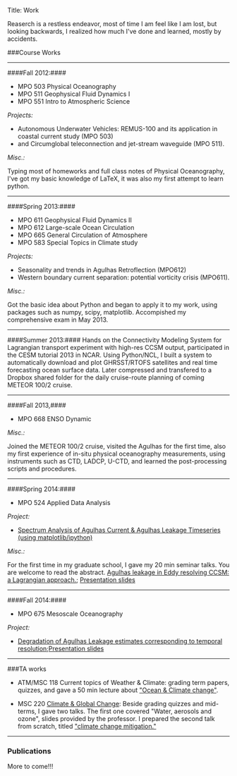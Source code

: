 Title: Work

Reaserch is a restless endeavor, most of time I am feel like I am lost, but looking backwards, I realized how much I've done and learned, mostly by accidents. 

###Course Works

---------------------------
####Fall 2012:####
 * MPO 503 Physical Oceanography 
 * MPO 511 Geophysical Fluid Dynamics I 
 * MPO 551 Intro to Atmospheric Science
 
*Projects:*

* Autonomous Underwater Vehicles: REMUS-100 and its application in coastal current study (MPO 503)
* and Circumglobal teleconnection and jet-stream waveguide (MPO 511).

*Misc.:*

Typing most of homeworks and full class notes of Physical Oceanography, I've got my basic knowledge of LaTeX, it was also my first attempt to learn python. 

---------------------------

####Spring 2013:####
* MPO 611 Geophysical Fluid Dynamics II 
* MPO 612 Large-scale Ocean Circulation 
* MPO 665 General Circulation of Atmosphere 
* MPO 583 Special Topics in Climate study 
 
*Projects:* 

* Seasonality and trends in Agulhas Retroflection (MPO612)
* Western boundary current separation: potential vorticity crisis (MPO611). 

*Misc.:*

Got the basic idea about Python and began to apply it to my work, using packages such as numpy, scipy, matplotlib. Accompished my comprehensive exam in May 2013.

---------------------------
####Summer 2013:####
Hands on the Connectivity Modeling System for Lagrangian transport experiment with high-res CCSM output, participated in the CESM tutorial 2013 in NCAR. Using Python/NCL, I built a system to automatically download and plot GHRSST/RTOFS satellites and real time forecasting ocean surface data. Later compressed and transfered to a Dropbox shared folder for the daily cruise-route planning of coming METEOR 100/2 cruise.

---------------------------
####Fall 2013,####
* MPO 668 ENSO Dynamic

*Misc.:*

Joined the METEOR 100/2 cruise, visited the Agulhas for the first time, also my first experience of in-situ physical oceanography measurements, using instruments such as CTD, LADCP, U-CTD, and learned the post-processing scripts and procedures.

---------------------------
####Spring 2014:####
* MPO 524 Applied Data Analysis

*Project:*

 * [Spectrum Analysis of Agulhas Current & Agulhas Leakage Timeseries (using matplotlib/ipython)](http://www.rsmas.miami.edu/users/ycheng/pdfs/mpo524_project_yucheng)

 *Misc.:*

 For the first time in my graduate school, I gave my 20 min seminar talks. You are welcome to read the abstract. [Agulhas leakage in Eddy resolving CCSM: a Lagrangian approach.](http://www.rsmas.miami.edu/users/ycheng/pdfs/abstract_ycheng.pdf); [Presentation slides](http://www.rsmas.miami.edu/users/ycheng/pdfs/Seminar_Feb12_YuCheng.pdf)
 
---------------------------
####Fall 2014:####
* MPO 675 Mesoscale Oceanography

*Project:*

 * [Degradation of Agulhas Leakage estimates corresponding to temporal resolution](http://www.rsmas.miami.edu/users/ycheng/pdfs/MPO675_yucheng_final_written.pdf);[Presentation slides](http://www.rsmas.miami.edu/users/ycheng/pdfs/MPO675_final.pdf)

---------------------------
###TA works
* ATM/MSC 118 Current topics of Weather & Climate: grading term papers, quizzes, and gave a 50 min lecture about ["Ocean & Climate change"](http://www.rsmas.miami.edu/users/ycheng/pdfs/Mar_19_Oceans_and_Climate_Change).

* MSC 220 [Climate & Global Change](http://www.rsmas.miami.edu/users/pzuidema/Flyer_220.pdf): Beside grading quizzes and mid-terms, I gave two talks. The first one covered "Water, aerosols and ozone", slides provided by the professor. I prepared the second talk from scratch, titled ["climate change mitigation."](http://www.rsmas.miami.edu/users/ycheng/pdfs/20141204_MSC220_Mitigation)

---------------------------
### Publications
More to come!!!
